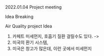 
2022.01.04 Project meeting

Idea Breaking

Air Quality project Idea 
1. 카페트 미세먼지, 호흡기 질환 걸릴수도 있다. -> 
2. 미국의 환기 시스템,
3. 미국은 창고가 많은데, 이런 곳에서 미세먼지
